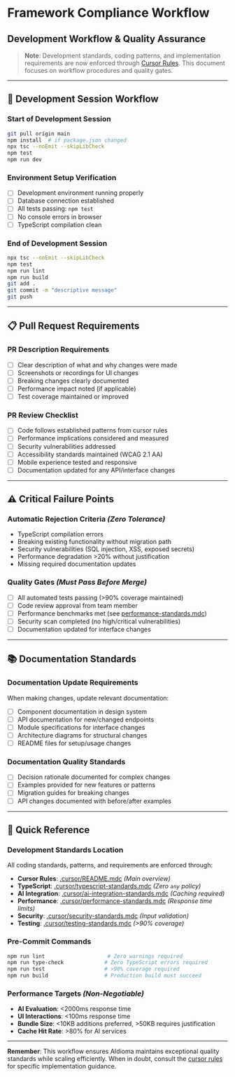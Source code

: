# Framework Compliance Workflow
## Development Workflow & Quality Assurance

> **Note**: Development standards, coding patterns, and implementation requirements are now enforced through [Cursor Rules](./.cursor/README.mdc). This document focuses on workflow procedures and quality gates.

---

## 🏃 **Development Session Workflow**

### **Start of Development Session**
```bash
git pull origin main
npm install  # if package.json changed
npx tsc --noEmit --skipLibCheck
npm test
npm run dev
```

### **Environment Setup Verification**
- [ ] Development environment running properly
- [ ] Database connection established
- [ ] All tests passing: `npm test`
- [ ] No console errors in browser
- [ ] TypeScript compilation clean

### **End of Development Session**
```bash
npx tsc --noEmit --skipLibCheck
npm test
npm run lint
npm run build
git add .
git commit -m "descriptive message"
git push
```

---

## 📋 **Pull Request Requirements**

### **PR Description Requirements**
- [ ] Clear description of what and why changes were made
- [ ] Screenshots or recordings for UI changes
- [ ] Breaking changes clearly documented
- [ ] Performance impact noted (if applicable)
- [ ] Test coverage maintained or improved

### **PR Review Checklist**
- [ ] Code follows established patterns from cursor rules
- [ ] Performance implications considered and measured
- [ ] Security vulnerabilities addressed
- [ ] Accessibility standards maintained (WCAG 2.1 AA)
- [ ] Mobile experience tested and responsive
- [ ] Documentation updated for any API/interface changes

---

## ⚠️ **Critical Failure Points**

### **Automatic Rejection Criteria** *(Zero Tolerance)*
- TypeScript compilation errors
- Breaking existing functionality without migration path
- Security vulnerabilities (SQL injection, XSS, exposed secrets)
- Performance degradation >20% without justification
- Missing required documentation updates

### **Quality Gates** *(Must Pass Before Merge)*
- [ ] All automated tests passing (>90% coverage maintained)
- [ ] Code review approval from team member
- [ ] Performance benchmarks met (see [performance-standards.mdc](./.cursor/performance-standards.mdc))
- [ ] Security scan completed (no high/critical vulnerabilities)
- [ ] Documentation updated for interface changes

---

## 📚 **Documentation Standards**

### **Documentation Update Requirements**
When making changes, update relevant documentation:
- [ ] Component documentation in design system
- [ ] API documentation for new/changed endpoints
- [ ] Module specifications for interface changes
- [ ] Architecture diagrams for structural changes
- [ ] README files for setup/usage changes

### **Documentation Quality Standards**
- [ ] Decision rationale documented for complex changes
- [ ] Examples provided for new features or patterns
- [ ] Migration guides for breaking changes
- [ ] API changes documented with before/after examples

---

## 🎯 **Quick Reference**

### **Development Standards Location**
All coding standards, patterns, and requirements are enforced through:
- **Cursor Rules**: [.cursor/README.mdc](./.cursor/README.mdc) *(Main overview)*
- **TypeScript**: [.cursor/typescript-standards.mdc](./.cursor/typescript-standards.mdc) *(Zero `any` policy)*
- **AI Integration**: [.cursor/ai-integration-standards.mdc](./.cursor/ai-integration-standards.mdc) *(Caching required)*
- **Performance**: [.cursor/performance-standards.mdc](./.cursor/performance-standards.mdc) *(Response time limits)*
- **Security**: [.cursor/security-standards.mdc](./.cursor/security-standards.mdc) *(Input validation)*
- **Testing**: [.cursor/testing-standards.mdc](./.cursor/testing-standards.mdc) *(>90% coverage)*

### **Pre-Commit Commands**
```bash
npm run lint                    # Zero warnings required
npm run type-check             # Zero TypeScript errors required  
npm run test                   # >90% coverage required
npm run build                  # Production build must succeed
```

### **Performance Targets** *(Non-Negotiable)*
- **AI Evaluation**: <2000ms response time
- **UI Interactions**: <100ms response time
- **Bundle Size**: <10KB additions preferred, >50KB requires justification
- **Cache Hit Rate**: >80% for AI services

---

**Remember**: This workflow ensures AIdioma maintains exceptional quality standards while scaling efficiently. When in doubt, consult the [cursor rules](./.cursor/README.mdc) for specific implementation guidance.